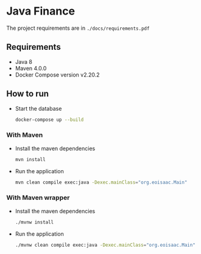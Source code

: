 # Java Finance

The project requirements are in `./docs/requirements.pdf`

## Requirements

- Java 8
- Maven 4.0.0
- Docker Compose version v2.20.2

## How to run

- Start the database

    ```bash
    docker-compose up --build
    ```

### With Maven

- Install the maven dependencies

    ```bash
    mvn install
    ```

- Run the application

    ```bash
    mvn clean compile exec:java -Dexec.mainClass="org.eoisaac.Main"
    ```

### With Maven wrapper

- Install the maven dependencies

    ```bash
    ./mvnw install
    ```

- Run the application

    ```bash
    ./mvnw clean compile exec:java -Dexec.mainClass="org.eoisaac.Main"
    ```
